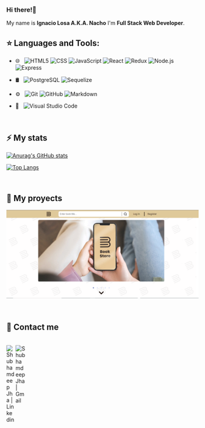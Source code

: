### Hi there!👋 

My name is <b>Ignacio Losa A.K.A. Nacho</b> I'm <b>Full Stack Web Developer</b>.
<br>

## :star: Languages and Tools:

- 🌐 &nbsp;
  ![HTML5](https://img.shields.io/badge/-HTML5-696969?style=flat&logo=HTML5)
  ![CSS](https://img.shields.io/badge/-CSS-696969?style=flat&logo=CSS3&logoColor=1572B6)
  ![JavaScript](https://img.shields.io/badge/-JavaScript-696969?style=flat&logo=javascript)
  ![React](https://img.shields.io/badge/-React-696969?style=flat&logo=react)
  ![Redux](https://img.shields.io/badge/-Redux-696969?style=flat&logo=redux)
  ![Node.js](https://img.shields.io/badge/-Node.js-696969?style=flat&logo=node.js)
  ![Express](https://img.shields.io/badge/-Express-696969?style=flat&logo=express)
  
- 🛢 &nbsp;
  ![PostgreSQL](https://img.shields.io/badge/-PostgreSQL-696969?style=flat&logo=postgreSQL)
  ![Sequelize](https://img.shields.io/badge/-Sequelize-696969?style=flat&logo=Sequelize)
  
- ⚙️ &nbsp;
  ![Git](https://img.shields.io/badge/-Git-696969?style=flat&logo=git)
  ![GitHub](https://img.shields.io/badge/-GitHub-696969?style=flat&logo=github)
  ![Markdown](https://img.shields.io/badge/-Markdown-696969?style=flat&logo=markdown)
  
- 🔧 &nbsp;
  ![Visual Studio Code](https://img.shields.io/badge/-Visual%20Studio%20Code-696969?style=flat&logo=visual-studio-code&logoColor=007ACC)

&nbsp;

## ⚡ My stats

[![Anurag's GitHub stats](https://github-readme-stats.vercel.app/api?username=nacholosa&hide=issues,contribs&count_private=true&show_icons=true&theme=dracula&hide_title=true)](https://github.com/anuraghazra/github-readme-stats)

[![Top Langs](https://github-readme-stats.vercel.app/api/top-langs/?username=nacholosa&layout=compact&theme=dracula)](https://github.com/anuraghazra/github-readme-stats)

&nbsp;

## :pushpin: My proyects
<p>
  <a><img src="https://github.com/AM4772/Henry-PF/blob/main/Bookstore.PNG" width='800px'></a>
</p>

&nbsp;

## 📩 Contact me

<br>

  <a href="https://www.linkedin.com/in/ignacio-losa/" target='_blank'>
    <img align="left" alt="Shubhamdeep Jha | Linkedin" width="24px" src="https://github.com/TheDudeThatCode/TheDudeThatCode/blob/master/Assets/Linkedin.svg" />
  </a>
  <a href="mailto:ignaciomlosa@gmail.com" target='_blank'>
    <img align="left" alt="Shubhamdeep Jha | Gmail" width="26px" src="https://github.com/TheDudeThatCode/TheDudeThatCode/blob/master/Assets/Gmail.svg" />
  </a>
<br>
<!-- 
[![Linkedin](https://img.shields.io/badge/-LinkedIn-blue?style=flat&logo=Linkedin&logoColor=white)](https://www.linkedin.com/in/ignacio-losa/)
[![Gmail](https://img.shields.io/badge/-Gmail-c14438?style=flat&logo=Gmail&logoColor=white)](mailto:ignaciomlosa@gmail.com)
[![Outlook](https://img.shields.io/badge/-Outlook-0078D4?style=flat&logo=Microsoft-Outlook&logoColor=white)](mailto:ignaciomlosa@gmail.com)
[![Github](https://img.shields.io/badge/-Github-000?style=flat&logo=Github&logoColor=white)](https://github.com/NachoLosa)
-->
